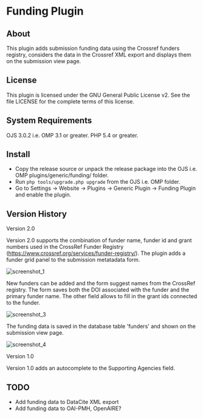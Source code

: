 # Funding Plugin

About
-----
This plugin adds submission funding data using the Crossref funders registry, considers the data in the Crossref XML export and displays them on the submission view page.

License
-------
This plugin is licensed under the GNU General Public License v2. See the file LICENSE for the complete terms of this license.

System Requirements
-------------------
OJS 3.0.2 i.e. OMP 3.1 or greater.
PHP 5.4 or greater.

Install
-------

 * Copy the release source or unpack the release package into the OJS i.e. OMP plugins/generic/funding/ folder.
 * Run `php tools/upgrade.php upgrade` from the OJS i.e. OMP folder.
 * Go to Settings -> Website -> Plugins -> Generic Plugin -> Funding Plugin and enable the plugin.
 
Version History
---------------
Version 2.0

Version 2.0 supports the combination of funder name, funder id and grant numbers used in the CrossRef Funder Registry (https://www.crossref.org/services/funder-registry/). The plugin adds a funder grid panel to the submission metatadata form.

![screenshot_1](https://cloud.githubusercontent.com/assets/16347527/26508478/931a9f20-425d-11e7-828e-e67d9529b6d0.png)

New funders can be added and the form suggest names from the CrossRef registry. The form saves both the DOI associated with the funder and the primary funder name. The other field allows to fill in the grant ids connected to the funder.

![screenshot_3](https://cloud.githubusercontent.com/assets/16347527/26508492/9e603994-425d-11e7-92c9-45bc476496e7.png)

The funding data is saved in the database table 'funders' and shown on the submission view page.

![screenshot_4](https://cloud.githubusercontent.com/assets/16347527/26508495/a217f7e8-425d-11e7-89c7-0416a2267960.png)



Version 1.0

Version 1.0 adds an autocomplete to the Supporting Agencies field.

TODO
---------------
- Add funding data to DataCite XML export
- Add funding data to OAI-PMH, OpenAIRE?
